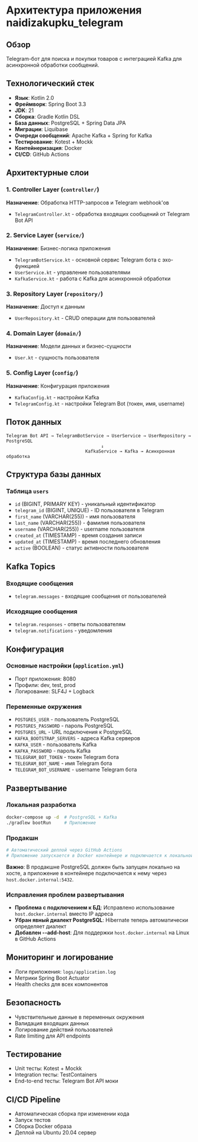 # Архитектура приложения naidizakupku_telegram

## Обзор
Telegram-бот для поиска и покупки товаров с интеграцией Kafka для асинхронной обработки сообщений.

## Технологический стек
- **Язык**: Kotlin 2.0
- **Фреймворк**: Spring Boot 3.3
- **JDK**: 21
- **Сборка**: Gradle Kotlin DSL
- **База данных**: PostgreSQL + Spring Data JPA
- **Миграции**: Liquibase
- **Очереди сообщений**: Apache Kafka + Spring for Kafka
- **Тестирование**: Kotest + Mockk
- **Контейнеризация**: Docker
- **CI/CD**: GitHub Actions

## Архитектурные слои

### 1. Controller Layer (`controller/`)
**Назначение**: Обработка HTTP-запросов и Telegram webhook'ов
- `TelegramController.kt` - обработка входящих сообщений от Telegram Bot API

### 2. Service Layer (`service/`)
**Назначение**: Бизнес-логика приложения
- `TelegramBotService.kt` - основной сервис Telegram бота с эхо-функцией
- `UserService.kt` - управление пользователями
- `KafkaService.kt` - работа с Kafka для асинхронной обработки

### 3. Repository Layer (`repository/`)
**Назначение**: Доступ к данным
- `UserRepository.kt` - CRUD операции для пользователей

### 4. Domain Layer (`domain/`)
**Назначение**: Модели данных и бизнес-сущности
- `User.kt` - сущность пользователя

### 5. Config Layer (`config/`)
**Назначение**: Конфигурация приложения
- `KafkaConfig.kt` - настройки Kafka
- `TelegramConfig.kt` - настройки Telegram Bot (токен, имя, username)

## Поток данных

```
Telegram Bot API → TelegramBotService → UserService → UserRepository → PostgreSQL
                                    ↓
                              KafkaService → Kafka → Асинхронная обработка
```

## Структура базы данных

### Таблица `users`
- `id` (BIGINT, PRIMARY KEY) - уникальный идентификатор
- `telegram_id` (BIGINT, UNIQUE) - ID пользователя в Telegram
- `first_name` (VARCHAR(255)) - имя пользователя
- `last_name` (VARCHAR(255)) - фамилия пользователя
- `username` (VARCHAR(255)) - username пользователя
- `created_at` (TIMESTAMP) - время создания записи
- `updated_at` (TIMESTAMP) - время последнего обновления
- `active` (BOOLEAN) - статус активности пользователя

## Kafka Topics

### Входящие сообщения
- `telegram.messages` - входящие сообщения от пользователей

### Исходящие сообщения
- `telegram.responses` - ответы пользователям
- `telegram.notifications` - уведомления

## Конфигурация

### Основные настройки (`application.yml`)
- Порт приложения: 8080
- Профили: dev, test, prod
- Логирование: SLF4J + Logback

### Переменные окружения
- `POSTGRES_USER` - пользователь PostgreSQL
- `POSTGRES_PASSWORD` - пароль PostgreSQL
- `POSTGRES_URL` - URL подключения к PostgreSQL
- `KAFKA_BOOTSTRAP_SERVERS` - адреса Kafka серверов
- `KAFKA_USER` - пользователь Kafka
- `KAFKA_PASSWORD` - пароль Kafka
- `TELEGRAM_BOT_TOKEN` - токен Telegram бота
- `TELEGRAM_BOT_NAME` - имя Telegram бота
- `TELEGRAM_BOT_USERNAME` - username Telegram бота

## Развертывание

### Локальная разработка
```bash
docker-compose up -d  # PostgreSQL + Kafka
./gradlew bootRun     # Приложение
```

### Продакшн
```bash
# Автоматический деплой через GitHub Actions
# Приложение запускается в Docker контейнере и подключается к локальной PostgreSQL
```

**Важно**: В продакшне PostgreSQL должен быть запущен локально на хосте, а приложение в контейнере подключается к нему через `host.docker.internal:5432`.

### Исправления проблем развертывания
- **Проблема с подключением к БД**: Исправлено использование `host.docker.internal` вместо IP адреса
- **Убран явный диалект PostgreSQL**: Hibernate теперь автоматически определяет диалект
- **Добавлен --add-host**: Для поддержки `host.docker.internal` на Linux в GitHub Actions

## Мониторинг и логирование
- Логи приложения: `logs/application.log`
- Метрики Spring Boot Actuator
- Health checks для всех компонентов

## Безопасность
- Чувствительные данные в переменных окружения
- Валидация входящих данных
- Логирование действий пользователей
- Rate limiting для API endpoints

## Тестирование
- Unit тесты: Kotest + Mockk
- Integration тесты: TestContainers
- End-to-end тесты: Telegram Bot API моки

## CI/CD Pipeline
- Автоматическая сборка при изменении кода
- Запуск тестов
- Сборка Docker образа
- Деплой на Ubuntu 20.04 сервер
